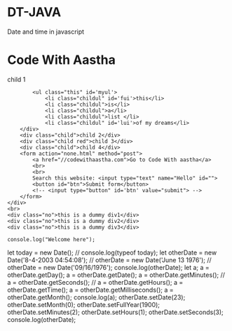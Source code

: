 # DT-JAVA
Date and time in javascript
<!DOCTYPE html>
<html lang="en">
<head>
    <meta charset="UTF-8">
    <meta name="viewport" content="width=device-width, initial-scale=1.0">
    <meta http-equiv="X-UA-Compatible" content="ie=edge">
    <title>Document</title>
</head>
<body>
    <div class="container">
        <h1 id="heading" class='yourhead rhia is'>Code With Aastha</h1>
        <div id="myfirst" class="child red good" id="first">child 1

            <ul class="this" id='myul'>
                <li class="childul" id='fui'>this</li>
                <li class="childul">is</li>
                <li class="childul">a</li>
                <li class="childul">list </li>
                <li class="childul" id='lui'>of my dreams</li>
        </div>
        <div class="child">child 2</div>
        <div class="child red">child 3</div>
        <div class="child">child 4</div>
        <form action="none.html" method="post">
            <a href="//codewithaastha.com">Go to Code With aastha</a>
            <br>
            <br>
            Search this website: <input type="text" name="Hello" id="">
            <button id="btn">Submit form</button>
            <!-- <input type="button" id='btn' value="submit"> -->
        </form>
    </div>
    <br>
    <div class="no">this is a dummy div1</div>
    <div class="no">this is a dummy div2</div>
    <div class="no">this is a dummy div3</div>
</body>
<!-- <script src="js/tut12.js"></script> -->
<!-- <script src="js/tut14.js"></script> -->
<!-- <script src="js/tut15.js"></script> -->
<!-- <script src="js/tut16.js"></script> -->
<!-- <script src="js/tut17.js"></script> -->
<!-- <script src="js/tut18.js"></script> -->
<!-- <script src="js/tut20.js"></script> -->
<!-- <script src="js/tut21.js"></script> -->
<script src="js/tut23.js"></script>
</html>
    
    console.log("Welcome here");

let today = new Date();
// console.log(typeof today);
let otherDate = new Date('8-4-2003 04:54:08');
// otherDate = new Date('June 13 1976');
// otherDate = new Date('09/16/1976');
console.log(otherDate);
let a;
a = otherDate.getDay();
a = otherDate.getDate();
a = otherDate.getMinutes();
// a = otherDate.getSeconds();
// a = otherDate.getHours();
a = otherDate.getTime();
a = otherDate.getMilliseconds();
a = otherDate.getMonth();
console.log(a);
otherDate.setDate(23);
otherDate.setMonth(0);
otherDate.setFullYear(1900);
otherDate.setMinutes(2);
otherDate.setHours(1);
otherDate.setSeconds(3);
console.log(otherDate);
 
